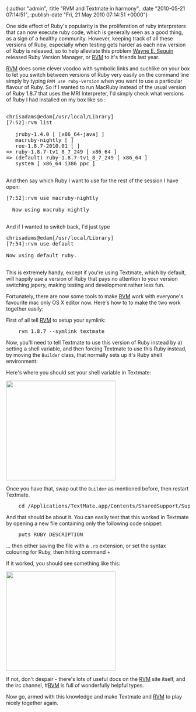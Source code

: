 

{:author "admin", :title "RVM and Textmate in harmony", :date "2010-05-21 07:14:51", :publish-date "Fri, 21 May 2010 07:14:51 +0000"}



<!-- content below -->

One side effect of Ruby's popularity is the proliferation of ruby interpreters that can now execute ruby code, which is generally seen as a good thing, as a sign of a healthy community. However, keeping track of all these versions of Ruby, especially when testing gets harder as each new version of Ruby is released, so to help alleviate this problem [Wayne E. Seguin][] released Ruby Version Manager, or [RVM][] to it's friends last year. 

[RVM][] does some clever voodoo with symbolic links and suchlike on your box to let you switch between versions of Ruby very easily on the command line simply by typing `RVM use ruby-version` when you want to use a particular flavour of Ruby. So If I wanted to run MacRuby instead of the usual version of Ruby 1.8.7 that uses the MRI Interpreter, I'd simply check what versions of Ruby I had installed on my box like so :

<pre lang="bash">

chrisadams@edam[/usr/local/Library]
[7:52]:rvm list

   jruby-1.4.0 [ [x86_64-java] ]
   macruby-nightly [ ]
   ree-1.8.7-2010.01 [ ]
=> ruby-1.8.7-tv1_8_7_249 [ x86_64 ]
=> (default) ruby-1.8.7-tv1_8_7_249 [ x86_64 ]
   system [ x86_64 i386 ppc ]

</pre>

And then say which Ruby I want to use for the rest of the session I have open:

<pre lang="bash">
[7:52]:rvm use macruby-nightly

  Now using macruby nightly

</pre>

And if I wanted to switch back, I'd just type

<pre lang="bash">
chrisadams@edam[/usr/local/Library]
[7:54]:rvm use default        

Now using default ruby.

</pre>

This is extremely handy, except if you're using Textmate, which by default, will happily use a version of Ruby that pays no attention to your version switching japery, making testing and development rather less fun.

Fortunately, there are now some tools to make [RVM][] work with everyone's favourite mac only OS X editor now. Here's how to to make the two work together easily:

First of all tell [RVM][] to setup your symlink:

<pre lang="bash">
    rvm 1.8.7 --symlink textmate
</pre>

Now, you'll need to tell Textmate to use this version of Ruby instead by a) setting a shell variable, and then forcing Textmate to use this Ruby instead, by moving the `Builder` class, that normally sets up it's Ruby shell environment:

Here's where you should set your shell variable in Textmate:

<a href="http://chrisadams.me.uk/wordpress/wp-content/uploads/2010/05/20100521-x7b3hw4i2r4xqd1kgyeg2hxijd.png"><img src="http://chrisadams.me.uk/wordpress/wp-content/uploads/2010/05/20100521-x7b3hw4i2r4xqd1kgyeg2hxijd-300x272.png" alt="" title="20100521-x7b3hw4i2r4xqd1kgyeg2hxijd" width="300" height="272" class="alignnone size-medium wp-image-294" /></a>

Once you have that, swap out the `Builder` as mentioned before, then restart Textmate.

<pre lang="bash">
    cd /Applications/TextMate.app/Contents/SharedSupport/Support/lib/ ; mv Builder.rb Builder.rb.backup
</pre>

And that should be about it. You can easily test that this worked in Textmate by opening a new file containing only the following code snippet:

<pre lang="ruby">
    puts RUBY_DESCRIPTION
</pre>

... then either saving the file with a `.rb` extension, or set the syntax colouring for Ruby, then hitting command + 

If it worked, you should see something like this:

<a href="http://chrisadams.me.uk/wordpress/wp-content/uploads/2010/05/Running-“test.rb”….png"><img src="http://chrisadams.me.uk/wordpress/wp-content/uploads/2010/05/Running-“test.rb”…-300x271.png" alt="" title="Running “test.rb”…" width="300" height="271" class="alignnone size-medium wp-image-293" /></a>

If not, don't despair - there's lots of useful docs on the [RVM][] site itself, and the irc channel, #[RVM][] is full of wonderfully helpful types.

Now go, armed with this knowledge and make Textmate and [RVM][] to play nicely together again.


<!-- links -->

[Wayne E. Seguin]: http://www.workingwithrails.com/recommendation/for/person/7192-wayne-e-seguin
[RVM]: http://rvm.beginrescueend.com/integration/textmate/

